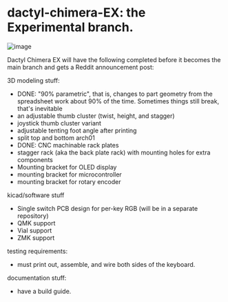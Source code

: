 # dactyl-chimera-EX: the Experimental branch.

![image](https://user-images.githubusercontent.com/38160450/137390333-8405c472-2334-4be3-90fa-50e817eeb17e.png)

Dactyl Chimera EX will have the following completed before it becomes the main branch and gets a Reddit announcement post:

3D modeling stuff:
- DONE: "90% parametric", that is, changes to part geometry from the spreadsheet work about 90% of the time. Sometimes things still break, that's inevitable
- an adjustable thumb cluster (twist, height, and stagger) 
- joystick thumb cluster variant
- adjustable tenting foot angle after printing
- split top and bottom arch01
- DONE: CNC machinable rack plates
- stagger rack (aka the back plate rack) with mounting holes for extra components
- Mounting bracket for OLED display
- mounting bracket for microcontroller
- mounting bracket for rotary encoder

kicad/software stuff
- Single switch PCB design for per-key RGB (will be in a separate repository)
- QMK support
- Vial support
- ZMK support

testing requirements:
- must print out, assemble, and wire both sides of the keyboard.

documentation stuff:
- have a build guide.
